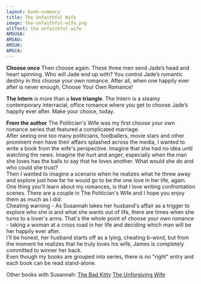 ```yaml
---
layout: book-summary
title: The Unfaithful Wife
image: the-unfaithful-wife.png
altText: the unfaithful wife
AMSUSA: 
AMSAU:
AMSUK:
AMSCA:
---
```



**Choose once** Then choose again. 
These three men send Jade’s head and heart spinning. Who will Jade end up with? You control Jade’s romantic destiny in this choose your own romance. After all, when one happily ever after is never enough, Choose Your Own Romance!

**The Intern** is more than a **love triangle**. The Intern is a steamy contemporary interracial, office romance where you get to choose Jade’s happily ever after. Make your choice, today.



**From the author**
The Politician's Wife was my first choose your own romance series that featured a complicated marriage.<br>After seeing one too many politicians, footballers, movie stars and other prominent men have their affairs splashed across the media, I wanted to write a book from the wife's perspective. Imagine that she had no idea until watching the news. Imagine the hurt and anger, especially when the man she loves has the balls to say that he loves another. What would she do and who could she trust?<br>Then I wanted to imagine a scenario when he realizes what he threw away and explore just how far he would go to be the one love in her life, again.<br>One thing you'll learn about my romances, is that I love writing confrontation scenes. There are a couple in The Politician's Wife and I hope you enjoy them as much as I did.<br>Cheating warning - As Susannah takes her husband's affair as a trigger to explore who she is and what she wants out of life, there are times when she turns to a lover's arms. That's the whole point of choose your own romance - taking a woman at a cross road in her life and deciding which man will be her happily ever after.<br>I'll be honest, her husband starts off as a lying, cheating b-word, but from the moment he realizes that he truly loves his wife, James is completely committed to winner her back.<br>Even though my books are grouped into series, there is no "right" entry and each book can be read stand-alone. 

Other books with Susannah: [The Bad Kitty](https://www.amazon.com/dp/B07N1XZM99/ "The Bad Kitty") [The Unforgiving Wife](https://www.amazon.com/gp/product/B07FCR1K6N/ "The Unforgiving Wife") 